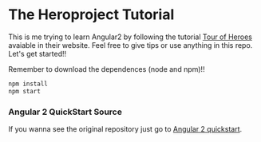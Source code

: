 # The Heroproject Tutorial

This is me trying to learn Angular2 by following the tutorial [Tour of Heroes](https://angular.io/docs/ts/latest/tutorial/) avaiable in their website. Feel free to give tips or use anything in this repo. Let's get started!!

Remember to download the dependences (node and npm)!!
```bash
npm install
npm start
```

### Angular 2 QuickStart Source

If you wanna see the original repository just go to [Angular 2 quickstart](https://github.com/angular/quickstart/blob/master/README.md).